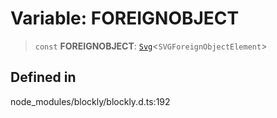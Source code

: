 # Variable: FOREIGNOBJECT

> `const` **FOREIGNOBJECT**: [`Svg`](../index.md)\<`SVGForeignObjectElement`\>

## Defined in

node_modules/blockly/blockly.d.ts:192
